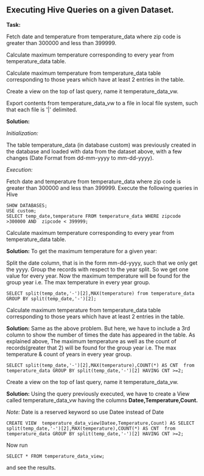 **Executing Hive Queries on a given Dataset.**
------------------------------------------

**Task:**

Fetch date and temperature from temperature_data where zip code is greater than 300000 and less than 399999.

Calculate maximum temperature corresponding to every year from temperature_data table.


Calculate maximum temperature from temperature_data table corresponding to those years which have at least 2 entries in the table.

Create a view on the top of last query, name it temperature_data_vw.


Export contents from temperature_data_vw to a file in local file system, such that each file is '|' delimited.

**Solution:**

*Initialization:*

The table temperature_data (in database custom) was previously created in the database and loaded with data from the dataset above, with a few changes (Date Format from dd-mm-yyyy to mm-dd-yyyy).


*Execution:*


Fetch date and temperature from temperature_data where zip code is greater than 300000 and less than 399999.
Execute the following queries in Hive

    SHOW DATABASES;
    USE custom;
    SELECT temp_date,temperature FROM temperature_data WHERE zipcode >300000 AND  zipcode < 399999;
    
Calculate maximum temperature corresponding to every year from temperature_data table.


**Solution:**
To get the maximum temperature for a given year:

Split the date column, that is in the form mm-dd-yyyy, such that we only get the yyyy.
Group the records with respect to the year split. So we get one value for every year.
Now the maximum temperature will be found for the group year i.e. The max temperature in every year group.

    SELECT split(temp_date,'-')[2],MAX(temperature) from temperature_data GROUP BY split(temp_date,'-')[2];
    
Calculate maximum temperature from temperature_data table corresponding to those years which have at least 2 entries in the table.


**Solution:**
Same as the above problem. But here, we  have to  include a 3rd column to show the number of times the date has appeared in the table.
As explained above, The maximum temperature as well as the count of records(greater that 2) will be found for the group year i.e. The max temperature & count of years in every year group.

    SELECT split(temp_date,'-')[2],MAX(temperature),COUNT(*) AS CNT  from temperature_data GROUP BY split(temp_date,'-')[2] HAVING CNT >=2;

Create a view on the top of last query, name it temperature_data_vw.

**Solution:**
Using the query previously executed, we have to create a View called temperature_data_vw having the columns **Datee,Temperature,Count.**

*Note:* Date is a reserved keyword so use Datee instead of Date

    CREATE VIEW  temperature_data_view(Datee,Temperature,Count) AS SELECT split(temp_date,'-')[2],MAX(temperature),COUNT(*) AS CNT  from temperature_data GROUP BY split(temp_date,'-')[2] HAVING CNT >=2;

Now run 

    SELECT * FROM temperature_data_view;
and see the results.

